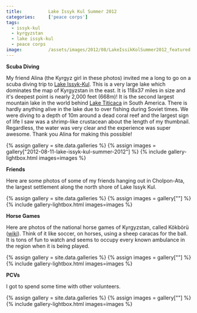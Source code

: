 ```yaml
---
title:			Lake Issyk Kul Summer 2012
categories:		['peace corps']
tags:
  - issyk-kul
  - kyrgyzstan
  - lake issyk-kul
  - peace corps
image:			/assets/images/2012/08/LakeIssikKolSummer2012_featured.jpg
---
```


**Scuba Diving**

My friend Alina (the Kyrgyz girl in these photos) invited me a long to go on a scuba diving trip to [Lake Issyk-Kul](https://en.wikipedia.org/wiki/Issyk_Kul). This is a very large lake which dominates the map of Kyrgyzstan in the east. It is 118x37 miles in size and it's deepest point is nearly 2,000 feet (668m)! It is the second largest mountain lake in the world behind [Lake Titicaca](https://en.wikipedia.org/wiki/Lake_Titicaca) in South America. There is hardly anything alive in the lake due to over fishing during Soviet times. We were diving to a depth of 10m around a dead coral reef and the largest sign of life I saw was a shrimp-like crustacean about the length of my thumbnail. Regardless, the water was very clear and the experience was super awesome. Thank you Alina for making this possible!

{% assign gallery = site.data.galleries %}
{% assign images = gallery["2012-08-11-lake-issyk-kul-summer-2012"] %}
{% include gallery-lightbox.html images=images %}

**Friends**

Here are some photos of some of my friends hanging out in Cholpon-Ata, the largest settlement along the north shore of Lake Issyk Kul.

{% assign gallery = site.data.galleries %}
{% assign images = gallery[""] %}
{% include gallery-lightbox.html images=images %}

**Horse Games**

Here are photos of the national horse games of Kyrgyzstan, called Kökbörü ([wiki](https://en.wikipedia.org/wiki/Buzkashi)). Think of it like soccer, on horses, using a sheep caracas for the ball. It is tons of fun to watch and seems to occupy every known ambulance in the region when it is being played.

{% assign gallery = site.data.galleries %}
{% assign images = gallery[""] %}
{% include gallery-lightbox.html images=images %}

**PCVs**

I got to spend some time with other volunteers.

{% assign gallery = site.data.galleries %}
{% assign images = gallery[""] %}
{% include gallery-lightbox.html images=images %}

